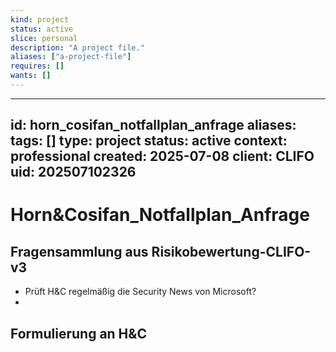 ```yaml
---
kind: project
status: active
slice: personal
description: "A project file."
aliases: ["a-project-file"]
requires: []
wants: []
---
```

---
id: horn_cosifan_notfallplan_anfrage
aliases: 
tags: []
type: project
status: active
context: professional
created: 2025-07-08
client: CLIFO
uid: 202507102326
---

# Horn&Cosifan_Notfallplan_Anfrage

## Fragensammlung aus Risikobewertung-CLIFO-v3

- Prüft H&C regelmäßig die Security News von Microsoft?
-

## Formulierung an H&C
